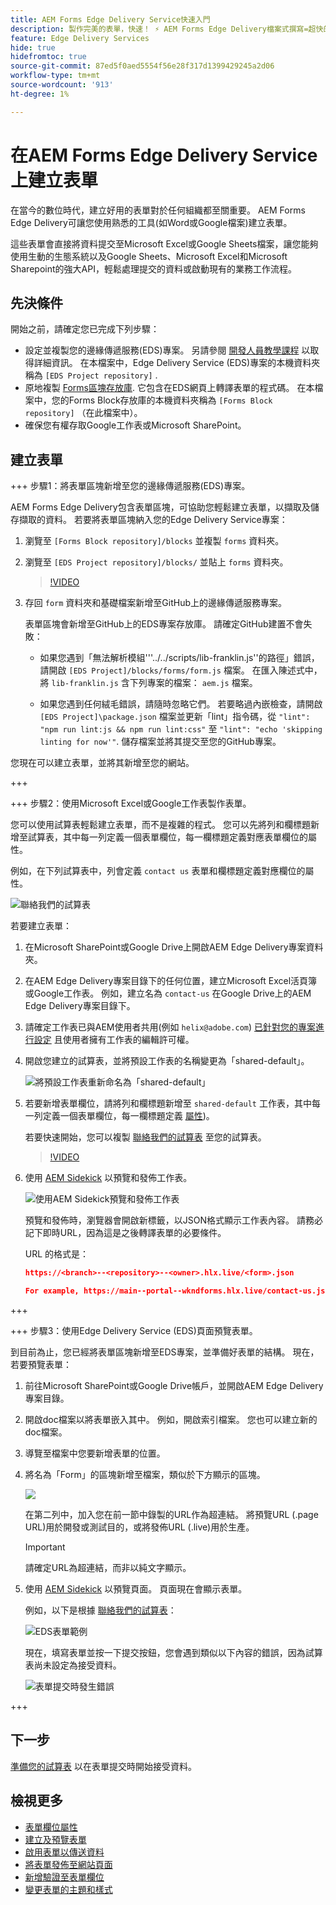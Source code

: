 ```yaml
---
title: AEM Forms Edge Delivery Service快速入門
description: 製作完美的表單，快速！ ⚡ AEM Forms Edge Delivery檔案式撰寫=超快的速度和SEO友善表單，適合更快樂的使用者和搜尋引擎。
feature: Edge Delivery Services
hide: true
hidefromtoc: true
source-git-commit: 87ed5f0aed5554f56e28f317d1399429245a2d06
workflow-type: tm+mt
source-wordcount: '913'
ht-degree: 1%

---
```



# 在AEM Forms Edge Delivery Service上建立表單

在當今的數位時代，建立好用的表單對於任何組織都至關重要。 AEM Forms Edge Delivery可讓您使用熟悉的工具(如Word或Google檔案)建立表單。

這些表單會直接將資料提交至Microsoft Excel或Google Sheets檔案，讓您能夠使用生動的生態系統以及Google Sheets、Microsoft Excel和Microsoft Sharepoint的強大API，輕鬆處理提交的資料或啟動現有的業務工作流程。


## 先決條件

開始之前，請確定您已完成下列步驟：

* 設定並複製您的邊緣傳遞服務(EDS)專案。 另請參閱 [開發人員教學課程](https://www.aem.live/developer/tutorial) 以取得詳細資訊。 在本檔案中，Edge Delivery Service (EDS)專案的本機資料夾稱為 `[EDS Project repository]` .
* 原地複製 [Forms區塊存放庫](https://github.com/adobe/afb). 它包含在EDS網頁上轉譯表單的程式碼。 在本檔案中，您的Forms Block存放庫的本機資料夾稱為 `[Forms Block repository]` （在此檔案中）。
* 確保您有權存取Google工作表或Microsoft SharePoint。


## 建立表單

+++ 步驟1：將表單區塊新增至您的邊緣傳遞服務(EDS)專案。

AEM Forms Edge Delivery包含表單區塊，可協助您輕鬆建立表單，以擷取及儲存擷取的資料。 若要將表單區塊納入您的Edge Delivery Service專案：

1. 瀏覽至 `[Forms Block repository]/blocks` 並複製 `forms` 資料夾。

1. 瀏覽至 `[EDS Project repository]/blocks/` 並貼上 `forms` 資料夾。

   >[!VIDEO](https://video.tv.adobe.com/v/3427487?quality=12&learn=on)

1. 存回 `form` 資料夾和基礎檔案新增至GitHub上的邊緣傳遞服務專案。

   表單區塊會新增至GitHub上的EDS專案存放庫。 請確定GitHub建置不會失敗：

   * 如果您遇到「無法解析模組&#39;&#39;&#39;../../scripts/lib-franklin.js&#39;&#39;的路徑」錯誤，請開啟 `[EDS Project]/blocks/forms/form.js` 檔案。 在匯入陳述式中，將 `lib-franklin.js` 含下列專案的檔案： `aem.js` 檔案。

   * 如果您遇到任何絨毛錯誤，請隨時忽略它們。 若要略過內嵌檢查，請開啟 `[EDS Project]\package.json` 檔案並更新「lint」指令碼，從 `"lint": "npm run lint:js && npm run lint:css"` 至 `"lint": "echo 'skipping linting for now'"`. 儲存檔案並將其提交至您的GitHub專案。

您現在可以建立表單，並將其新增至您的網站。

+++

+++ 步驟2：使用Microsoft Excel或Google工作表製作表單。

您可以使用試算表輕鬆建立表單，而不是複雜的程式。 您可以先將列和欄標題新增至試算表，其中每一列定義一個表單欄位，每一欄標題定義對應表單欄位的屬性。

例如，在下列試算表中，列會定義 `contact us` 表單和欄標題定義對應欄位的屬性。

![聯絡我們的試算表](/help/edge/assets/contact-us-form-spreadsheet.png)

若要建立表單：

1. 在Microsoft SharePoint或Google Drive上開啟AEM Edge Delivery專案資料夾。

1. 在AEM Edge Delivery專案目錄下的任何位置，建立Microsoft Excel活頁簿或Google工作表。 例如，建立名為 `contact-us` 在Google Drive上的AEM Edge Delivery專案目錄下。

1. 請確定工作表已與AEM使用者共用(例如 `helix@adobe.com`) [已針對您的專案進行設定](https://www.aem.live/docs/setup-customer-sharepoint) 且使用者擁有工作表的編輯許可權。

1. 開啟您建立的試算表，並將預設工作表的名稱變更為「shared-default」。

   ![將預設工作表重新命名為「shared-default」](/help/edge/assets/rename-sheet-to-shared-default.png)

1. 若要新增表單欄位，請將列和欄標題新增至 `shared-default` 工作表，其中每一列定義一個表單欄位，每一欄標題定義 [屬性](/help/edge/docs/forms/eds-form-field-properties))。

   若要快速開始，您可以複製 [聯絡我們的試算表](https://docs.google.com/spreadsheets/d/12jvYjo1a3GOV30IqPY6_7YaCQtUmzWpFhoiOHDcjB28/edit?usp=drive_link) 至您的試算表。

   >[!VIDEO](https://video.tv.adobe.com/v/3427468?quality=12&learn=on)

1. 使用 [AEM Sidekick](https://www.aem.live/developer/tutorial#preview-and-publish-your-content) 以預覽和發佈工作表。

   ![使用AEM Sidekick預覽和發佈工作表](/help/edge/assets/preview-form.png)

   預覽和發佈時，瀏覽器會開啟新標籤，以JSON格式顯示工作表內容。 請務必記下即時URL，因為這是之後轉譯表單的必要條件。

   URL 的格式是：

   ```JSON
   https://<branch>--<repository>--<owner>.hlx.live/<form>.json
   
   For example, https://main--portal--wkndforms.hlx.live/contact-us.json
   ```

+++

+++ 步驟3：使用Edge Delivery Service (EDS)頁面預覽表單。


到目前為止，您已經將表單區塊新增至EDS專案，並準備好表單的結構。 現在，若要預覽表單：

1. 前往Microsoft SharePoint或Google Drive帳戶，並開啟AEM Edge Delivery專案目錄。

1. 開啟doc檔案以將表單嵌入其中。 例如，開啟索引檔案。 您也可以建立新的doc檔案。

1. 導覽至檔案中您要新增表單的位置。

1. 將名為「Form」的區塊新增至檔案，類似於下方顯示的區塊。

   ![](/help/edge/assets/form-block-in-sites-page-example.png)

   在第二列中，加入您在前一節中錄製的URL作為超連結。 將預覽URL (.page URL)用於開發或測試目的，或將發佈URL (.live)用於生產。

   >[!IMPORTANT]
   >
   >
   > 請確定URL為超連結，而非以純文字顯示。


1. 使用 [AEM Sidekick](https://www.aem.live/developer/tutorial#preview-and-publish-your-content) 以預覽頁面。 頁面現在會顯示表單。

   例如，以下是根據 [聯絡我們的試算表](https://docs.google.com/spreadsheets/d/12jvYjo1a3GOV30IqPY6_7YaCQtUmzWpFhoiOHDcjB28/edit?usp=drive_link)：


   ![EDS表單範例](/help/edge/assets/eds-form.png)

   現在，填寫表單並按一下提交按鈕，您會遇到類似以下內容的錯誤，因為試算表尚未設定為接受資料。

   ![表單提交時發生錯誤](/help/edge/assets/form-error.png)

+++


## 下一步

[準備您的試算表](/help/edge/docs/forms/submit-forms.md) 以在表單提交時開始接受資料。



## 檢視更多

* [表單欄位屬性](/help/edge/docs/forms/eds-form-field-properties)
* [建立及預覽表單](/help/edge/docs/forms/create-forms.md)
* [啟用表單以傳送資料](/help/edge/docs/forms/submit-forms.md)
* [將表單發佈至網站頁面](/help/edge/docs/forms/publish-eds-forms.md)
* [新增驗證至表單欄位](/help/edge/docs/forms/validate-forms.md)
* [變更表單的主題和樣式](/help/edge/docs/forms/style-theme-forms.md)
